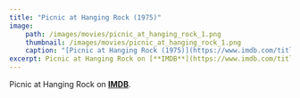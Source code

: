 ```yaml
---
title: "Picnic at Hanging Rock (1975)"
image:
    path: /images/movies/picnic_at_hanging_rock_1.png
    thumbnail: /images/movies/picnic_at_hanging_rock_1.png
    caption: "[Picnic at Hanging Rock (1975)](https://www.imdb.com/title/tt0073540/)"
excerpt: Picnic at Hanging Rock on [**IMDB**](https://www.imdb.com/title/tt0073540/).
---
```



Picnic at Hanging Rock on [**IMDB**](https://www.imdb.com/title/tt0073540/).


